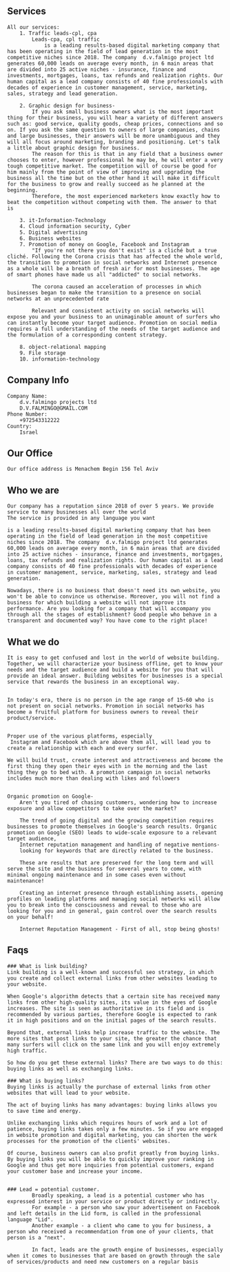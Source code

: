 ## Services
    All our services:
        1. Traffic leads-cpl, cpa
            Leads-cpa, cpl traffic
                is a leading results-based digital marketing company that has been operating in the field of lead generation in the most competitive niches since 2018. The company  d.v.falmigo project ltd generates 60,000 leads on average every month, in 6 main areas that are divided into 25 active niches - insurance, finance and investments, mortgages, loans, tax refunds and realization rights. Our human capital as a lead company consists of 40 fine professionals with decades of experience in customer management, service, marketing, sales, strategy and lead generation.

        2. Graphic design for business-
            If you ask small business owners what is the most important thing for their business, you will hear a variety of different answers such as: good service, quality goods, cheap prices, connections and so on. If you ask the same question to owners of large companies, chains and large businesses, their answers will be more unambiguous and they will all focus around marketing, branding and positioning. Let's talk a little about graphic design for business.
            The reason for this is that in any field that a business owner chooses to enter, however professional he may be, he will enter a very tough competitive market. The competition will of course be good for him mainly from the point of view of improving and upgrading the business all the time but on the other hand it will make it difficult for the business to grow and really succeed as he planned at the beginning.
            Therefore, the most experienced marketers know exactly how to beat the competition without competing with them. The answer to that is

        3. it-Information-Technology
        4. Cloud information security, Cyber
        5. Digital advertising
        6. Business websites
        7. Promotion of money on Google, Facebook and Instagram
            "If you're not there you don't exist" is a cliché but a true cliché. Following the Corona crisis that has affected the whole world, the transition to promotion in social networks and Internet presence as a whole will be a breath of fresh air for most businesses. The age of smart phones have made us all "addicted" to social networks.

            The corona caused an acceleration of processes in which businesses began to make the transition to a presence on social networks at an unprecedented rate

            Relevant and consistent activity on social networks will expose you and your business to an unimaginable amount of surfers who can instantly become your target audience. Promotion on social media requires a full understanding of the needs of the target audience and the formulation of a corresponding content strategy.
        
        8. object-relational mapping
        9. File storage
        10. information-technology

## Company Info
    Company Name:
        d.v.falmingo projects ltd
        D.V.FALMINGO@GMAIL.COM
    Phone Number: 
        +972543312222
    Country: 
        Israel

## Our Office
    Our office address is Menachem Begin 156 Tel Aviv

## Who we are
    Our company has a reputation since 2018 of over 5 years. We provide service to many businesses all over the world
    The service is provided in any language you want

    is a leading results-based digital marketing company that has been operating in the field of lead generation in the most competitive niches since 2018. The company  d.v.falmigo project ltd generates 60,000 leads on average every month, in 6 main areas that are divided into 25 active niches - insurance, finance and investments, mortgages, loans, tax refunds and realization rights. Our human capital as a lead company consists of 40 fine professionals with decades of experience in customer management, service, marketing, sales, strategy and lead generation.

    Nowadays, there is no business that doesn't need its own website, you won't be able to convince us otherwise. Moreover, you will not find a business for which building a website will not improve its performance. Are you looking for a company that will accompany you through all the stages of establishment? Good people who behave in a transparent and documented way? You have come to the right place!

## What we do

    It is easy to get confused and lost in the world of website building. Together, we will characterize your business offline, get to know your needs and the target audience and build a website for you that will provide an ideal answer. Building websites for businesses is a special service that rewards the business in an exceptional way.


    In today's era, there is no person in the age range of 15-60 who is not present on social networks. Promotion in social networks has become a fruitful platform for business owners to reveal their product/service.


    Proper use of the various platforms, especially
     Instagram and Facebook which are above them all, will lead you to create a relationship with each and every surfer.

    We will build trust, create interest and attractiveness and become the first thing they open their eyes with in the morning and the last thing they go to bed with. A promotion campaign in social networks includes much more than dealing with likes and followers


    Organic promotion on Google-
        Aren't you tired of chasing customers, wondering how to increase exposure and allow competitors to take over the market?

        The trend of going digital and the growing competition requires businesses to promote themselves in Google's search results. Organic promotion on Google (SEO) leads to wide-scale exposure to a relevant target audience, 
        Internet reputation management and handling of negative mentions-
        looking for keywords that are directly related to the business.

        These are results that are preserved for the long term and will serve the site and the business for several years to come, with minimal ongoing maintenance and in some cases even without maintenance!

        Creating an internet presence through establishing assets, opening profiles on leading platforms and managing social networks will allow you to break into the consciousness and reveal to those who are looking for you and in general, gain control over the search results on your behalf!

        Internet Reputation Management - First of all, stop being ghosts!




## Faqs
    ### What is link building?
    Link building is a well-known and successful seo strategy, in which you create and collect external links from other websites leading to your website.

    When Google's algorithm detects that a certain site has received many links from other high-quality sites, its value in the eyes of Google increases. The site is seen as authoritative in its field and is recommended by various parties, therefore Google is expected to rank it in high positions and on the initial pages of the search results.

    Beyond that, external links help increase traffic to the website. The more sites that post links to your site, the greater the chance that many surfers will click on the same link and you will enjoy extremely high traffic.

    So how do you get these external links? There are two ways to do this: buying links as well as exchanging links.

    ### What is buying links?
    Buying links is actually the purchase of external links from other websites that will lead to your website.

    The act of buying links has many advantages: buying links allows you to save time and energy.

    Unlike exchanging links which requires hours of work and a lot of patience, buying links takes only a few minutes. So if you are engaged in website promotion and digital marketing, you can shorten the work processes for the promotion of the clients' websites.

    Of course, business owners can also profit greatly from buying links. By buying links you will be able to quickly improve your ranking in Google and thus get more inquiries from potential customers, expand your customer base and increase your income.


    ### Lead = potential customer.
            Broadly speaking, a lead is a potential customer who has expressed interest in your service or product directly or indirectly.
            For example - a person who saw your advertisement on Facebook and left details in the Lid form, is called in the professional language "Lid".
            Another example - a client who came to you for business, a person who received a recommendation from one of your clients, that person is a "next".

            In fact, leads are the growth engine of businesses, especially when it comes to businesses that are based on growth through the sale of services/products and need new customers on a regular basis

